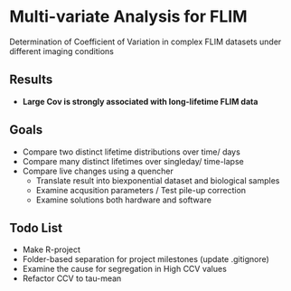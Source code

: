 # Multi-variate Analysis for FLIM 

Determination of Coefficient of Variation in complex FLIM datasets under different imaging conditions

## Results

- **Large Cov is strongly associated with long-lifetime FLIM data**

## Goals

- Compare two  distinct lifetime distributions over time/ days
- Compare many distinct lifetimes over singleday/ time-lapse
- Compare live changes using a quencher
  - Translate result into biexponential dataset and biological samples
  - Examine acqusition parameters / Test pile-up correction
  - Examine solutions both hardware and software  

## Todo List

- Make R-project
- Folder-based separation for project milestones (update .gitignore)
- Examine the cause for segregation in High CCV values
- Refactor CCV to tau-mean
